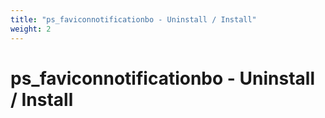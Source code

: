 ```yaml
---
title: "ps_faviconnotificationbo - Uninstall / Install"
weight: 2
---
```


# ps_faviconnotificationbo - Uninstall / Install
